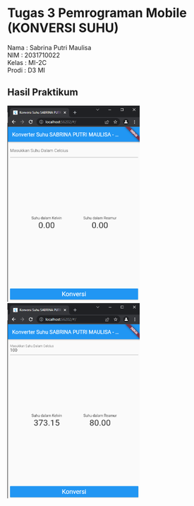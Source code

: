 # Tugas 3 Pemrograman Mobile (KONVERSI SUHU)

Nama  : Sabrina Putri Maulisa <br/>
NIM   : 2031710022 <br/>
Kelas : MI-2C <br/>
Prodi : D3 MI <br/>

## Hasil Praktikum

<img src="img/a.png" alt="drawing" width="300"/>
<br/>

<img src="img/b.png" alt="drawing" width="300"/>
<br/>